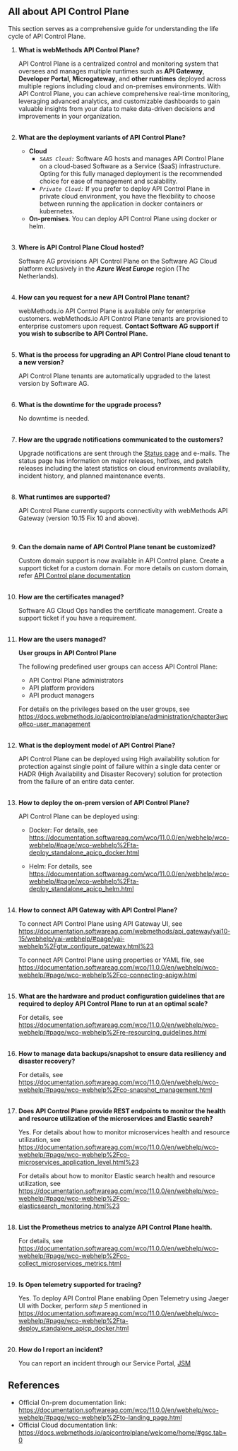 ## All about API Control Plane

This section serves as a comprehensive guide for understanding the life cycle of API Control Plane.

1. <b>What is webMethods API Control Plane?</b>

   API Control Plane is a centralized control and monitoring system that oversees and manages multiple runtimes such as <b>API Gateway</b>, <b>Developer Portal</b>, <b>Microgateway</b>, and <b>other runtimes</b> deployed across multiple
   regions including cloud and on-premises environments. With API Control Plane, you can achieve comprehensive real-time monitoring, leveraging advanced analytics, and customizable dashboards to gain valuable
   insights from your data to make data-driven decisions and improvements in your organization.
   <br><br>
2. <b>What are the deployment variants of API Control Plane?</b>

    - **Cloud**
        - *```SAAS Cloud:```* Software AG hosts and manages API Control Plane on a cloud-based Software as a Service (SaaS) infrastructure. Opting for this fully managed deployment is the recommended choice for ease of
          management and scalability.
        - *```Private Cloud:```* If you prefer to deploy API Control Plane in private cloud environment, you have the flexibility to choose between running the application in docker containers or kubernetes.
    - **On-premises**. You can deploy API Control Plane using docker or helm.
      <br><br>
3. <b>Where is API Control Plane Cloud hosted?</b>

   Software AG provisions API Control Plane on the Software AG Cloud platform exclusively in the *<b>Azure West Europe</b>* region (The Netherlands).
   <br><br>
4. <b>How can you request for a new API Control Plane tenant?</b>

   webMethods.io API Control Plane is available only for enterprise customers. webMethods.io API Control Plane tenants are provisioned to enterprise customers upon request. <b>Contact Software AG support if you wish
   to subscribe to API Control Plane.</b>
   <br><br>
5. <b>What is the process for upgrading an API Control Plane cloud tenant to a new version?</b>

   API Control Plane tenants are automatically upgraded to the latest version by Software AG.
   <br><br>
6. <b>What is the downtime for the upgrade process?</b>

   No downtime is needed.
   <br><br>
7. <b>How are the upgrade notifications communicated to the customers?</b>

   Upgrade notifications are sent through the [Status page](https://status.webmethods.io/) and e-mails. The status page has information on major releases, hotfixes, and patch releases including the latest
   statistics on cloud environments availability, incident history, and planned maintenance events.
   <br><br>
8. <b>What runtimes are supported?</b>

   API Control Plane currently supports connectivity with webMethods API Gateway (version 10.15 Fix 10 and above).  
   <br><br>
9. <b>Can the domain name of API Control Plane tenant be customized?</b>

   Custom domain support is now available in API Control plane. Create a support ticket for a custom domain. For more details on custom domain,
   refer [API Control plane documentation](https://docs.webmethods.io/apicontrolplane/administration/chapter3wco/)
   <br><br>
11. <b>How are the certificates managed?</b>

    Software AG Cloud Ops handles the certificate management. Create a support ticket if you have a requirement.
    <br><br>
12. <b>How are the users managed?</b>

    **User groups in API Control Plane**

    The following predefined user groups can access API Control Plane:

    -	API Control Plane administrators
    -	API platform providers
    -	API product managers

    For details on the privileges based on the user groups, see https://docs.webmethods.io/apicontrolplane/administration/chapter3wco#co-user_management
    <br><br>
13. <b>What is the deployment model of API Control Plane?</b>

    API Control Plane can be deployed using High availability solution for protection against single point of failure within a single data center or HADR (High Availability and Disaster Recovery) solution for
    protection from the failure of an entire data center.
    <br><br>
14. <b>How to deploy the on-prem version of API Control Plane?</b>

    API Control Plane can be deployed using:

    - Docker: For details, see https://documentation.softwareag.com/wco/11.0.0/en/webhelp/wco-webhelp/#page/wco-webhelp%2Fta-deploy_standalone_apicp_docker.html

    - Helm: For details, see https://documentation.softwareag.com/wco/11.0.0/en/webhelp/wco-webhelp/#page/wco-webhelp%2Fta-deploy_standalone_apicp_helm.html
      <br><br>
15. <b>How to connect API Gateway with API Control Plane?</b>

    To connect API Control Plane using API Gateway UI, see https://documentation.softwareag.com/webmethods/api_gateway/yai10-15/webhelp/yai-webhelp/#page/yai-webhelp%2Fgtw_configure_gateway.html%23

    To connect API Control Plane using properties or YAML file, see https://documentation.softwareag.com/wco/11.0.0/en/webhelp/wco-webhelp/#page/wco-webhelp%2Fco-connecting-apigw.html
    <br><br>
16. <b>What are the hardware and product configuration guidelines that are required to deploy API Control Plane to run at an optimal scale?</b>

    For details, see https://documentation.softwareag.com/wco/11.0.0/en/webhelp/wco-webhelp/#page/wco-webhelp%2Fre-resourcing_guidelines.html
    <br><br>
17. <b>How to manage data backups/snapshot to ensure data resiliency and disaster recovery?</b>

    For details, see https://documentation.softwareag.com/wco/11.0.0/en/webhelp/wco-webhelp/#page/wco-webhelp%2Fco-snapshot_management.html
    <br><br>
18. <b>Does API Control Plane provide REST endpoints to monitor the health and resource utilization of the microservices and Elastic search?</b>

    Yes. For details about how to monitor microservices health and resource utilization, see https://documentation.softwareag.com/wco/11.0.0/en/webhelp/wco-webhelp/#page/wco-webhelp%2Fco-microservices_application_level.html%23

    For details about how to monitor Elastic search health and resource utilization, see https://documentation.softwareag.com/wco/11.0.0/en/webhelp/wco-webhelp/#page/wco-webhelp%2Fco-elasticsearch_monitoring.html%23
    <br><br>
19. <b>List the Prometheus metrics to analyze API Control Plane health.</b>

    For details, see https://documentation.softwareag.com/wco/11.0.0/en/webhelp/wco-webhelp/#page/wco-webhelp%2Fco-collect_microservices_metrics.html
    <br><br>
20. <b>Is Open telemetry supported for tracing?</b>

    Yes. To deploy API Control Plane enabling Open Telemetry using Jaeger UI with Docker, perform *step 5* mentioned in
    https://documentation.softwareag.com/wco/11.0.0/en/webhelp/wco-webhelp/#page/wco-webhelp%2Fta-deploy_standalone_apicp_docker.html
    <br><br>
21. <b>How do I report an incident?</b>

    You can report an incident through our Service Portal, [JSM](https://getsupport.softwareag.com/)

## References

* Official On-prem documentation link: https://documentation.softwareag.com/wco/11.0.0/en/webhelp/wco-webhelp/#page/wco-webhelp%2Fto-landing_page.html
* Official Cloud documentation link: https://docs.webmethods.io/apicontrolplane/welcome/home/#gsc.tab=0

